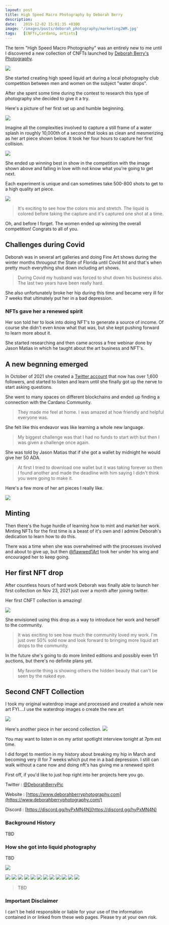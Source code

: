 ```yaml
---
layout: post
title: High Speed Macro Photography by Deborah Berry
description: 
date:   2019-12-02 15:01:35 +0300
image: '/images/posts/deborah_photography/marketing2WM.jpg'
tags:   [CNFTs,Cardano, artists]
---
```


The term "High Speed Macro Photography" was an entirely new to me until I discovered a new collection of CNFTs launched by [Deborah Berry's Photography](https://www.deborahberryphotography.com/). 

![](/images/posts/deborah_photography/DSC_3989-1WM.jpg) 

She started creating high speed liquid art during a local photography club competition between men and women on the subject "water drops". 

After she spent some time during the contest to research this type of photography she decided to give it a try.

Here's a picture of her first set up and humble beginning. 

![](/images/posts/deborah_photography/Screenshot_20211208-123255_2.png) 

Imagine all the complexities involved to capture a still frame of a water splash in roughly 10,000th of a second that looks as clean and mesmerizing as her art piece shown below. It took her four hours to capture her first collision. 

![](/images/posts/deborah_photography/DSC_5657-1-1WM.jpg) 

She ended up winning best in show in the competition with the image shown above and falling in love with not know what you're going to get next. 

Each experiment is unique and can sometimes take 500-800 shots to get to a high quality art piece. 

![](/images/posts/deborah_photography/Marketing3WM.jpg) 

> It's exciting to see how the colors mix and stretch.  The liquid is colored before taking the capture and it's captured one shot at a time.  

Oh, and before I forget. The women ended up winning the overall competition! Congrats to all of you.

## Challenges during Covid
Deborah was in several art galleries and doing Fine Art shows during the winter months througout the State of Florida until Covid hit and that's when pretty much everything shut down including art shows.  

> During Covid my husband was forced to shut down his business also. The last two years have been really hard.  

She also unfortunately broke her hip during this time and became very ill for 7 weeks that ultimately put her in a bad depression. 

### NFTs gave her a renewed spirit
Her son told her to look into doing NFT's to generate a source of income. Of course she didn't even know what that was, but she kept pushing forward to learn more about it. 

She started researching and then came across a free webinar done by Jason Matias in which he taught about the art business and NFT's. 

## A new begnning emerged
In October of 2021 she created a [Twitter account](https://twitter.com/DeborahBerryPic) that now has over 1,600 followers, and started to listen and learn until she finally got up the nerve to start asking questions.  

She went to many spaces on different blockchains and ended up finding a connection with the Cardano Community. 

> They made me feel at home.  I was amazed at how friendly and helpful everyone was.  

She felt like this endeavor was like learning a whole new language.

> My biggest challenge was that I had no funds to start with but then I was given a challenge once again. 

She was told by Jason Matias that if she got a wallet by midnight he would give her 50 ADA.  
> At first I tried to download one wallet but it was taking forever so then I found another and made the deadline with him saying I didn't think you were going to make it.  

Here's a few more of her art pieces I really like. 

![](/images/posts/deborah_photography/marketing4WM.jpg) 

## Minting  
Then there's the huge hurdle of learning how to mint and market her work. Minting NFTs for the first time is a beast of it's own and I admire Deborah's dedication to learn how to do this. 

There was a time when she was overwhelmed with the processes involved and about to give up, but then [@flawwed1Art](https://twitter.com/flawwed1Art) took her under his wing and encouraged her to keep going.  

## Her first NFT drop
After countless hours of hard work Deborah was finally able to launch her first collection on Nov 23, 2021 just over a month after joining twitter. 

Her first CNFT collection is amazing!

![](/images/posts/deborah_photography/first_collection.jpg) 

She envisioned using this drop as a way to introduce her work and herself to the community.  
> It was exciting to see how much the community loved my work.  I'm just over 50% sold now and look forward to bringing more liquid art drops to the community.  

In the future she's going to do more limited editions and possibly even 1/1 auctions, but there's no definite plans yet.  

> My favorite thing is showing others the hidden beauty that can't be seen by the naked eye. 

## Second CNFT Collection
I took my original waterdrop image and processed and created a whole new art
FYI....I use the waterdrop images o create the new art

![](/images/posts/deborah_photography/gUmDgF7S.jpg) 

Here's another piece in her second collection. 
![](/images/posts/deborah_photography/ft6ukBgS.jpg) 




You may want to listen in on my artist spotlight interview tonight at 7pm est time. 

I did forget to mention in my history about breaking my hip in March and becoming very ill for 7 weeks which put me in a bad depression. I still can walk without a cane now and doing nft's has giving me a renewed spirit




First off, if you'd like to just hop right into her projects here you go.

Twitter : [@DeborahBerryPic](https://twitter.com/DeborahBerryPic)  

Website : [https://www.deborahberryphotography.com](https://www.deborahberryphotography.com/)

Discord : [https://discord.gg/hyPxMN4N](https://discord.gg/hyPxMN4N)

### Background History
TBD

### How she got into liquid photography
TBD

![](/images/posts/deborah_photography/DSC_3989-1WM.jpg) 

![](/images/posts/deborah_photography/butterflies.jpg) 
![](/images/posts/deborah_photography/DSC_3849-1WM.jpg) 
![](/images/posts/deborah_photography/DSC_3989-1WM.jpg) 
![](/images/posts/deborah_photography/DSC_5657-1-1WM.jpg) 
![](/images/posts/deborah_photography/marketing1WM.jpg) 
![](/images/posts/deborah_photography/marketing2WM.jpg) 
![](/images/posts/deborah_photography/Marketing3WM.jpg) 
![](/images/posts/deborah_photography/marketing4WM.jpg) 
![](/images/posts/deborah_photography/Marketing5WM.jpg) 
![](/images/posts/deborah_photography/Marketing6WM.jpg) 
![](/images/posts/deborah_photography/) 
![](/images/posts/deborah_photography/Screenshot_20211208-123255_2.png) 


> TBD 

### Important Disclaimer
I can't be held responsible or liable for your use of the information contained in or linked from these web pages. Please try at your own risk.
